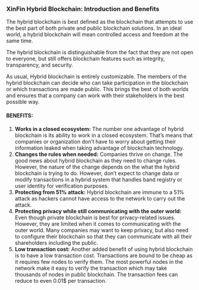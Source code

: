 ### XinFin Hybrid Blockchain: Introduction and Benefits

The hybrid blockchain is best defined as the blockchain that attempts to use the
best part of both private and public blockchain solutions. In an ideal world, a
hybrid blockchain will mean controlled access and freedom at the same time.

The hybrid blockchain is distinguishable from the fact that they are not open to
everyone, but still offers blockchain features such as integrity, transparency,
and security.

As usual, Hybrid blockchain is entirely customizable. The members of the hybrid
blockchain can decide who can take participation in the blockchain or which
transactions are made public. This brings the best of both worlds and ensures
that a company can work with their stakeholders in the best possible way.

#### BENEFITS:

1.  **Works in a closed ecosystem:** The number one advantage of hybrid blockchain
is its ability to work in a closed ecosystem. That’s means that companies or
organization don’t have to worry about getting their information leaked when
taking advantage of blockchain technology.
1.  **Changes the rules when needed:** Companies thrive on change. The good news
about hybrid blockchain as they need to change rules. However, the nature of the
change depends on the what the hybrid blockchain is trying to do. However, don’t
expect to change data or modify transactions in a hybrid system that handles
band registry or user identity for verification purposes.
1.  **Protecting from 51% attack:** Hybrid blockchain are immune to a 51% attack as
hackers cannot have access to the network to carry out the attack.
1.  **Protecting privacy while still communicating with the outer world:** Even
though private blockchain is best for privacy-related issues. However, they are
limited when it comes to communicating with the outer world. Many companies may
want to keep privacy, but also need to configure their blockchain so that they
can communicate with all their shareholders including the public.
1.  **Low transaction cost:** Another added benefit of using hybrid blockchain is to
have a low transaction cost. Transactions are bound to be cheap as it requires
few nodes to verify them. The most powerful nodes in the network make it easy to
verify the transaction which may take thousands of nodes in public blockchain.
The transaction fees can reduce to even 0.01$ per transaction.

<br> 
